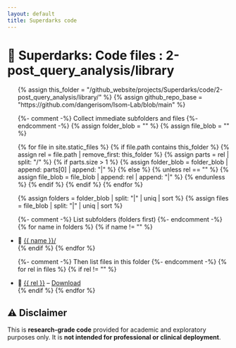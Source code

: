```yaml
---
layout: default
title: Superdarks code
---
```


# 🧬 Superdarks: Code files : 2-post_query_analysis/library

<ul>
{% assign this_folder = "/github_website/projects/Superdarks/code/2-post_query_analysis/library/" %}
{% assign github_repo_base = "https://github.com/dangerisom/Isom-Lab/blob/main" %}

{%- comment -%} Collect immediate subfolders and files {%- endcomment -%}
{% assign folder_blob = "" %}
{% assign file_blob = "" %}

{% for file in site.static_files %}
  {% if file.path contains this_folder %}
    {% assign rel = file.path | remove_first: this_folder %}
    {% assign parts = rel | split: "/" %}
    {% if parts.size > 1 %}
      {% assign folder_blob = folder_blob | append: parts[0] | append: "|" %}
    {% else %}
      {% unless rel == "" %}
        {% assign file_blob = file_blob | append: rel | append: "|" %}
      {% endunless %}
    {% endif %}
  {% endif %}
{% endfor %}

{% assign folders = folder_blob | split: "|" | uniq | sort %}
{% assign files = file_blob | split: "|" | uniq | sort %}

{%- comment -%} List subfolders (folders first) {%- endcomment -%}
{% for name in folders %}
  {% if name != "" %}
    <li>📁 <a href="{{ this_folder | append: name | append: '/' | relative_url }}">{{ name }}/</a></li>
  {% endif %}
{% endfor %}

{%- comment -%} Then list files in this folder {%- endcomment -%}
{% for rel in files %}
  {% if rel != "" %}
    <li>
      📄 <a href="{{ github_repo_base }}{{ this_folder }}{{ rel }}" target="_blank" rel="noopener">{{ rel }}</a>
      – <a href="{{ this_folder | append: rel | relative_url }}" download>Download</a>
    </li>
  {% endif %}
{% endfor %}
</ul>

## ⚠️ Disclaimer

This is **research-grade code** provided for academic and exploratory purposes only. It is **not intended for professional or clinical deployment**.
